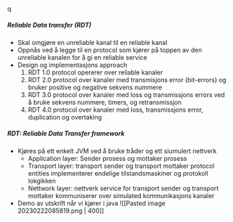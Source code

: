 q
##### Reliable Data transfer (RDT)
- Skal omgjøre en unreliable kanal til en reliable kanal
- Oppnås ved å legge til en protocol som kjører på toppen av den unreliable kanalen for å gi en reliable service
- Design og implementasjons approach
	1. RDT 1.0 protocol opererer over reliable kanaler
	2. RDT 2.0 protocol over kanaler med transmisjons error (bit-errors) og bruker positive og negative sekvens nummere
	3. RDT 3.0 protocol over kanaler med loss og transmissjons errors ved å bruke sekvens nummere, timers, og retransmissjon
	4. RDT 4.0 protocol over kanaler med loss, transmissjons error, duplication og overtaking


##### RDT: Reliable Data Transfer framework
- Kjøres på ett enkelt JVM ved å bruke tråder og ett siumulert nettverk
	- Application layer: Sender prosess og mottaker prosess
	- Transport layer: transport sender og transport mottaker protocol entities implementerer endelige tilstandsmaskiner og protokoll lokgikken
	- Nettwork layer: nettverk service for transport sender og transport mottaker kommuniserer over simulated kommunikasjons kanaler
- Demo av utskrift når vi kjører i java
![[Pasted image 20230222085819.png | 400]]
